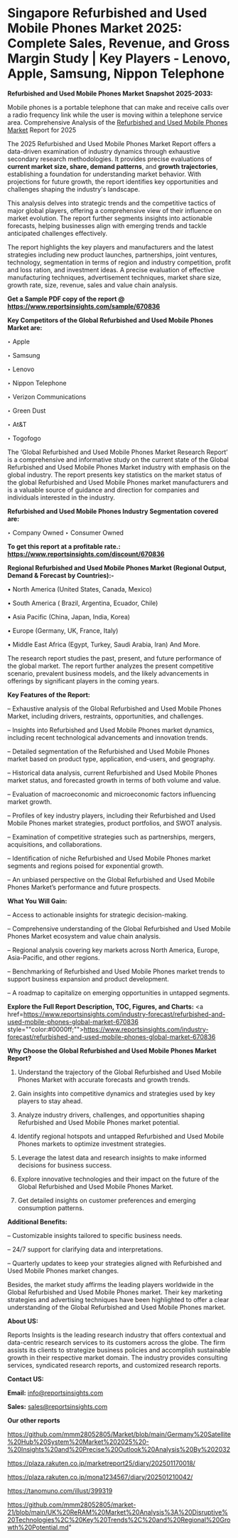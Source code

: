 # Singapore Refurbished and Used Mobile Phones Market 2025: Complete Sales, Revenue, and Gross Margin Study | Key Players - Lenovo, Apple, Samsung, Nippon Telephone

<strong>Refurbished and Used Mobile Phones Market Snapshot 2025-2033:</strong>

Mobile phones is a portable telephone that can make and receive calls over a radio frequency link while the user is moving within a telephone service area. Comprehensive Analysis of the <a href=https://www.reportsinsights.com/sample/670836>Refurbished and Used Mobile Phones Market</a> Report for 2025

The 2025 Refurbished and Used Mobile Phones Market Report offers a data-driven examination of industry dynamics through exhaustive secondary research methodologies. It provides precise evaluations of <strong>current market size, share, demand patterns</strong>, and <strong>growth trajectories</strong>, establishing a foundation for understanding market behavior. With projections for future growth, the report identifies key opportunities and challenges shaping the industry's landscape.

This analysis delves into strategic trends and the competitive tactics of major global players, offering a comprehensive view of their influence on market evolution. The report further segments insights into actionable forecasts, helping businesses align with emerging trends and tackle anticipated challenges effectively.

The report highlights the key players and manufacturers and the latest strategies including new product launches, partnerships, joint ventures, technology, segmentation in terms of region and industry competition, profit and loss ration, and investment ideas. A precise evaluation of effective manufacturing techniques, advertisement techniques, market share size, growth rate, size, revenue, sales and value chain analysis.

<strong>Get a Sample PDF copy of the report @ <a href=https://www.reportsinsights.com/sample/670836 style=color:#0000ff;>https://www.reportsinsights.com/sample/670836</a></strong>

<strong>Key Competitors of the Global Refurbished and Used Mobile Phones Market are:</strong>

‣ Apple

‣ Samsung

‣ Lenovo

‣ Nippon Telephone

‣ Verizon Communications

‣ Green Dust

‣ At&T

‣ Togofogo

The ‘Global Refurbished and Used Mobile Phones Market Research Report’ is a comprehensive and informative study on the current state of the Global Refurbished and Used Mobile Phones Market industry with emphasis on the global industry. The report presents key statistics on the market status of the global Refurbished and Used Mobile Phones market manufacturers and is a valuable source of guidance and direction for companies and individuals interested in the industry.

<strong>Refurbished and Used Mobile Phones Industry Segmentation covered are:</strong>

‣ Company Owned
‣ Consumer Owned

<strong>To get this report at a profitable rate.: <a href=https://www.reportsinsights.com/discount/670836 style=color:#0000ff;>https://www.reportsinsights.com/discount/670836</a></strong>

<strong>Regional Refurbished and Used Mobile Phones Market (Regional Output, Demand &amp; Forecast by Countries):-</strong>

• North America (United States, Canada, Mexico)

• South America ( Brazil, Argentina, Ecuador, Chile)

• Asia Pacific (China, Japan, India, Korea)

• Europe (Germany, UK, France, Italy)

• Middle East Africa (Egypt, Turkey, Saudi Arabia, Iran) And More.

The research report studies the past, present, and future performance of the global market. The report further analyzes the present competitive scenario, prevalent business models, and the likely advancements in offerings by significant players in the coming years.

<strong>Key Features of the Report:</strong>

– Exhaustive analysis of the Global Refurbished and Used Mobile Phones Market, including drivers, restraints, opportunities, and challenges.

– Insights into Refurbished and Used Mobile Phones market dynamics, including recent technological advancements and innovation trends.

– Detailed segmentation of the Refurbished and Used Mobile Phones market based on product type, application, end-users, and geography.

– Historical data analysis, current Refurbished and Used Mobile Phones market status, and forecasted growth in terms of both volume and value.

– Evaluation of macroeconomic and microeconomic factors influencing market growth.

– Profiles of key industry players, including their Refurbished and Used Mobile Phones market strategies, product portfolios, and SWOT analysis.

– Examination of competitive strategies such as partnerships, mergers, acquisitions, and collaborations.

– Identification of niche Refurbished and Used Mobile Phones market segments and regions poised for exponential growth.

– An unbiased perspective on the Global Refurbished and Used Mobile Phones Market’s performance and future prospects.

<strong>What You Will Gain:</strong>

– Access to actionable insights for strategic decision-making.

– Comprehensive understanding of the Global Refurbished and Used Mobile Phones Market ecosystem and value chain analysis.

– Regional analysis covering key markets across North America, Europe, Asia-Pacific, and other regions.

– Benchmarking of Refurbished and Used Mobile Phones market trends to support business expansion and product development.

– A roadmap to capitalize on emerging opportunities in untapped segments.

<strong>Explore the Full Report Description, TOC, Figures, and Charts:</strong>
<a href=https://www.reportsinsights.com/industry-forecast/refurbished-and-used-mobile-phones-global-market-670836 style=""color:#0000ff;"">https://www.reportsinsights.com/industry-forecast/refurbished-and-used-mobile-phones-global-market-670836</a>

<strong>Why Choose the Global Refurbished and Used Mobile Phones Market Report?</strong>

1. Understand the trajectory of the Global Refurbished and Used Mobile Phones Market with accurate forecasts and growth trends.

2. Gain insights into competitive dynamics and strategies used by key players to stay ahead.

3. Analyze industry drivers, challenges, and opportunities shaping Refurbished and Used Mobile Phones market potential.

4. Identify regional hotspots and untapped Refurbished and Used Mobile Phones markets to optimize investment strategies.

5. Leverage the latest data and research insights to make informed decisions for business success.

6. Explore innovative technologies and their impact on the future of the Global Refurbished and Used Mobile Phones Market.

7. Get detailed insights on customer preferences and emerging consumption patterns.

<strong>Additional Benefits:</strong>

– Customizable insights tailored to specific business needs.

– 24/7 support for clarifying data and interpretations.

– Quarterly updates to keep your strategies aligned with Refurbished and Used Mobile Phones market changes.

Besides, the market study affirms the leading players worldwide in the Global Refurbished and Used Mobile Phones market. Their key marketing strategies and advertising techniques have been highlighted to offer a clear understanding of the Global Refurbished and Used Mobile Phones market.

<strong><strong>About US</strong>:</strong>

Reports Insights is the leading research industry that offers contextual and data-centric research services to its customers across the globe. The firm assists its clients to strategize business policies and accomplish sustainable growth in their respective market domain. The industry provides consulting services, syndicated research reports, and customized research reports.

<strong>Contact US:</strong>

<p class=><b>Email:</b> <a href=mailto:info@reportsinsights.com>info@reportsinsights.com</a></p>
<p class=><b>Sales:</b> <a href=mailto:sales@reportsinsights.com>sales@reportsinsights.com</a></p>

<strong>Our other reports</strong>

<a href=https://github.com/mmm28052805/Market/blob/main/Germany%20Satellite%20Hub%20System%20Market%202025%20-%20Insights%20and%20Precise%20Outlook%20Analysis%20By%202032>https://github.com/mmm28052805/Market/blob/main/Germany%20Satellite%20Hub%20System%20Market%202025%20-%20Insights%20and%20Precise%20Outlook%20Analysis%20By%202032</a>

<a href=https://plaza.rakuten.co.jp/marketreport25/diary/202501170018/>https://plaza.rakuten.co.jp/marketreport25/diary/202501170018/</a>

<a href=https://plaza.rakuten.co.jp/mona1234567/diary/202501210042/>https://plaza.rakuten.co.jp/mona1234567/diary/202501210042/</a>

<a href=https://tanomuno.com/illust/399319>https://tanomuno.com/illust/399319</a>

<a href=https://github.com/mmm28052805/market-21/blob/main/UK%20ReRAM%20Market%20Analysis%3A%20Disruptive%20Technologies%2C%20Key%20Trends%2C%20and%20Regional%20Growth%20Potential.md>https://github.com/mmm28052805/market-21/blob/main/UK%20ReRAM%20Market%20Analysis%3A%20Disruptive%20Technologies%2C%20Key%20Trends%2C%20and%20Regional%20Growth%20Potential.md</a>"
